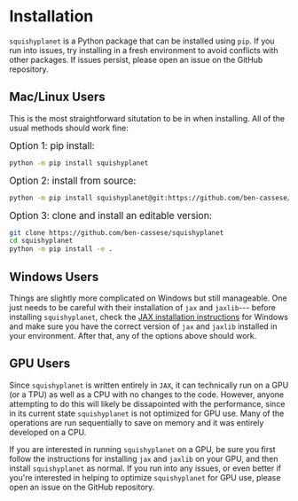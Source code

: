 # Installation

``squishyplanet`` is a Python package that can be installed using ``pip``. If you run
into issues, try installing in a fresh environment to avoid conflicts with other
packages. If issues persist, please open an issue on the GitHub repository.

## Mac/Linux Users

This is the most straightforward situtation to be in when installing. All of the usual
methods should work fine:

<span style="font-size:larger;">Option 1: pip install:</span>

```bash
python -m pip install squishyplanet
```

<span style="font-size:larger;">Option 2: install from source:</span>

```bash
python -m pip install squishyplanet@git:https://github.com/ben-cassese/squishyplanet
```

<span style="font-size:larger;">Option 3: clone and install an editable version:</span>
    
```bash
git clone https://github.com/ben-cassese/squishyplanet
cd squishyplanet
python -m pip install -e .
```

## Windows Users

Things are slightly more complicated on Windows but still manageable. One just needs to
be careful with their installation of ``jax`` and ``jaxlib``--- before installing
``squishyplanet``, check the
[JAX installation instructions](https://jax.readthedocs.io/en/latest/installation.html#install-cpu)
for Windows and make sure you have the correct version of ``jax`` and ``jaxlib``
installed in your environment. After that, any of the options above should work.

## GPU Users

Since ``squishyplanet`` is written entirely in ``JAX``, it can technically run on a GPU 
(or a TPU) as well as a CPU with no changes to the code. However, anyone attempting to do this will 
likely be dissapointed with the performance, since in its current state 
``squishyplanet`` is not optimized for GPU use. Many of the operations are run 
sequentially to save on memory and it was entirely developed on a CPU.

If you are interested in
running ``squishyplanet`` on a GPU, be sure you first follow the instructions for
installing ``jax`` and ``jaxlib`` on your GPU, and then install ``squishyplanet`` as
normal. If you run into any issues, or even better if you're interested in helping to
optimize ``squishyplanet`` for GPU use, please open an issue on the GitHub repository.